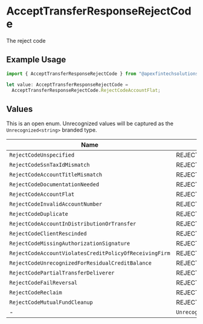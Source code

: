 # AcceptTransferResponseRejectCode

The reject code

## Example Usage

```typescript
import { AcceptTransferResponseRejectCode } from "@apexfintechsolutions/ascend-sdk/models/components";

let value: AcceptTransferResponseRejectCode =
  AcceptTransferResponseRejectCode.RejectCodeAccountFlat;
```

## Values

This is an open enum. Unrecognized values will be captured as the `Unrecognized<string>` branded type.

| Name                                                         | Value                                                        |
| ------------------------------------------------------------ | ------------------------------------------------------------ |
| `RejectCodeUnspecified`                                      | REJECT_CODE_UNSPECIFIED                                      |
| `RejectCodeSsnTaxIdMismatch`                                 | REJECT_CODE_SSN_TAX_ID_MISMATCH                              |
| `RejectCodeAccountTitleMismatch`                             | REJECT_CODE_ACCOUNT_TITLE_MISMATCH                           |
| `RejectCodeDocumentationNeeded`                              | REJECT_CODE_DOCUMENTATION_NEEDED                             |
| `RejectCodeAccountFlat`                                      | REJECT_CODE_ACCOUNT_FLAT                                     |
| `RejectCodeInvalidAccountNumber`                             | REJECT_CODE_INVALID_ACCOUNT_NUMBER                           |
| `RejectCodeDuplicate`                                        | REJECT_CODE_DUPLICATE                                        |
| `RejectCodeAccountInDistributionOrTransfer`                  | REJECT_CODE_ACCOUNT_IN_DISTRIBUTION_OR_TRANSFER              |
| `RejectCodeClientRescinded`                                  | REJECT_CODE_CLIENT_RESCINDED                                 |
| `RejectCodeMissingAuthorizationSignature`                    | REJECT_CODE_MISSING_AUTHORIZATION_SIGNATURE                  |
| `RejectCodeAccountViolatesCreditPolicyOfReceivingFirm`       | REJECT_CODE_ACCOUNT_VIOLATES_CREDIT_POLICY_OF_RECEIVING_FIRM |
| `RejectCodeUnrecognizedForResidualCreditBalance`             | REJECT_CODE_UNRECOGNIZED_FOR_RESIDUAL_CREDIT_BALANCE         |
| `RejectCodePartialTransferDeliverer`                         | REJECT_CODE_PARTIAL_TRANSFER_DELIVERER                       |
| `RejectCodeFailReversal`                                     | REJECT_CODE_FAIL_REVERSAL                                    |
| `RejectCodeReclaim`                                          | REJECT_CODE_RECLAIM                                          |
| `RejectCodeMutualFundCleanup`                                | REJECT_CODE_MUTUAL_FUND_CLEANUP                              |
| -                                                            | `Unrecognized<string>`                                       |